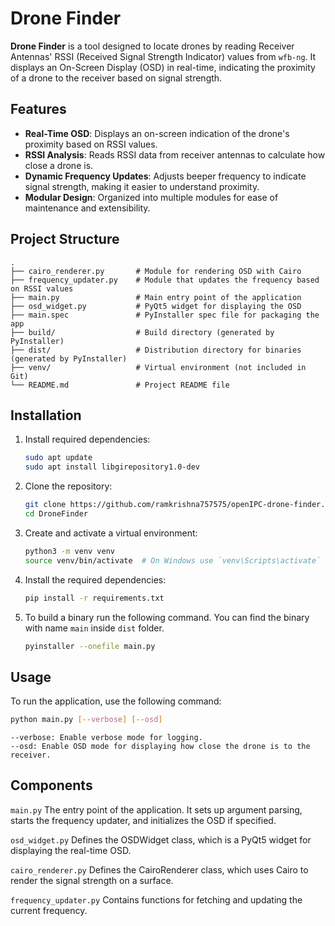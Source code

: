 # Drone Finder

**Drone Finder** is a tool designed to locate drones by reading Receiver Antennas' RSSI (Received Signal Strength Indicator) values from `wfb-ng`. It displays an On-Screen Display (OSD) in real-time, indicating the proximity of a drone to the receiver based on signal strength.

## Features

- **Real-Time OSD**: Displays an on-screen indication of the drone's proximity based on RSSI values.
- **RSSI Analysis**: Reads RSSI data from receiver antennas to calculate how close a drone is.
- **Dynamic Frequency Updates**: Adjusts beeper frequency to indicate signal strength, making it easier to understand proximity.
- **Modular Design**: Organized into multiple modules for ease of maintenance and extensibility.

## Project Structure

```plaintext
.
├── cairo_renderer.py       # Module for rendering OSD with Cairo
├── frequency_updater.py    # Module that updates the frequency based on RSSI values
├── main.py                 # Main entry point of the application
├── osd_widget.py           # PyQt5 widget for displaying the OSD
├── main.spec               # PyInstaller spec file for packaging the app
├── build/                  # Build directory (generated by PyInstaller)
├── dist/                   # Distribution directory for binaries (generated by PyInstaller)
├── venv/                   # Virtual environment (not included in Git)
└── README.md               # Project README file
```

## Installation

1. Install required dependencies:
    ```sh
    sudo apt update
    sudo apt install libgirepository1.0-dev
    ```

2. Clone the repository:
    ```sh
    git clone https://github.com/ramkrishna757575/openIPC-drone-finder.git
    cd DroneFinder
    ```

3. Create and activate a virtual environment:
    ```sh
    python3 -m venv venv
    source venv/bin/activate  # On Windows use `venv\Scripts\activate`
    ```

4. Install the required dependencies:
    ```sh
    pip install -r requirements.txt
    ```

5. To build a binary run the following command. You can find the binary with name `main` inside `dist` folder.
    ```sh
    pyinstaller --onefile main.py
    ```

## Usage

To run the application, use the following command:

```sh
python main.py [--verbose] [--osd]
```
```
--verbose: Enable verbose mode for logging.
--osd: Enable OSD mode for displaying how close the drone is to the receiver.
```

## Components
`main.py`
The entry point of the application. It sets up argument parsing, starts the frequency updater, and initializes the OSD if specified.

`osd_widget.py`
Defines the OSDWidget class, which is a PyQt5 widget for displaying the real-time OSD.

`cairo_renderer.py`
Defines the CairoRenderer class, which uses Cairo to render the signal strength on a surface.

`frequency_updater.py`
Contains functions for fetching and updating the current frequency.
